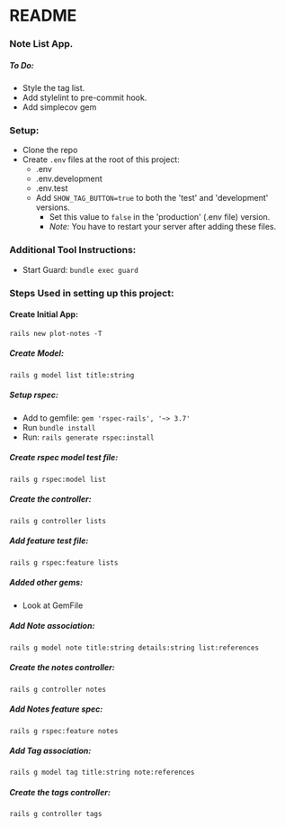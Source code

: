 # README

### Note List App.

##### To Do:
* Style the tag list.
* Add stylelint to pre-commit hook.
* Add simplecov gem

### Setup:
* Clone the repo
* Create `.env` files at the root of this project:
  * .env
  * .env.development
  * .env.test
  * Add `SHOW_TAG_BUTTON=true` to both the 'test' and 'development' versions.
    * Set this value to `false` in the 'production' (.env file) version.
    * *Note:* You have to restart your server after adding these files.

### Additional Tool Instructions:
* Start Guard: `bundle exec guard`

### Steps Used in setting up this project:

#### Create Initial App:
`rails new plot-notes -T`

##### Create Model:
`rails g model list title:string`

##### Setup rspec:
* Add to gemfile: `gem 'rspec-rails', '~> 3.7'`
* Run `bundle install`
* Run: `rails generate rspec:install`

##### Create rspec model test file:
`rails g rspec:model list`

##### Create the controller:
`rails g controller lists`

##### Add feature test file:
`rails g rspec:feature lists`

##### Added other gems:
- Look at GemFile

##### Add Note association:
`rails g model note title:string details:string list:references`

##### Create the notes controller:
`rails g controller notes`

##### Add Notes feature spec:
`rails g rspec:feature notes`

##### Add Tag association:
`rails g model tag title:string note:references`

##### Create the tags controller:
`rails g controller tags`
